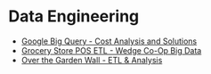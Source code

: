 <h1>Data Engineering</h1>

- [Google Big Query - Cost Analysis and Solutions](https://github.com/JBangtson/big_query_costs)
- [Grocery Store POS ETL - Wedge Co-Op Big Data](https://github.com/JBangtson/Wedge_Project)
- [Over the Garden Wall - ETL & Analysis](https://github.com/JBangtson/Over-the-Garden-Wall-Analysis)
